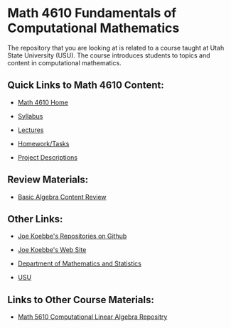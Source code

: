 # Math 4610 Fundamentals of Computational Mathematics

The repository that you are looking at is related to a course taught at Utah
State University (USU). The course introduces students to topics and content in
computational mathematics.

## Quick Links to Math 4610 Content:

* [Math 4610 Home](https://jvkoebbe.github.io/math4610)

* [Syllabus](https://jvkoebbe.github.io/math4610/syllabus/md/syllabus)

* [Lectures](https://jvkoebbe.github.io/math4610/lectures/toc_lectures)

* [Homework/Tasks](https://jvkoebbe.github.io/math4610/tasksheets/md/toc_tasksheets)

* [Project Descriptions](https://jvkoebbe.github.io/math4610/projects/indexOfProjects)

## Review Materials:

* [Basic Algebra Content Review](https://jvkoebbe.github.io/math4610/basicReview/algebra.html)

## Other Links:

* [Joe Koebbe's Repositories on Github](https://github.com/jvkoebbe)

* [Joe Koebbe's Web Site](http://www.math.usu.edu/~koebbe)

* [Department of Mathematics and Statistics](http://www.math.usu.edu/)

* [USU](http://www.usu.edu/)

## Links to Other Course Materials:

* [Math 5610 Computational Linear Algebra Repositry](https://jvkoebbe.github.io/math5610)
